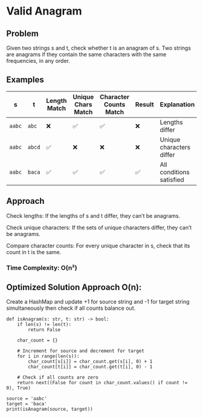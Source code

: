 # Valid Anagram
## Problem

Given two strings s and t, check whether t is an anagram of s.
Two strings are anagrams if they contain the same characters with the same frequencies, in any order.

## Examples

| **s** | **t** | **Length Match** | **Unique Chars Match** | **Character Counts Match** | **Result** | **Explanation** |
|-------|-------|------------------|-------------------------|-----------------------------|-------------|-----------------|
| `aabc` | `abc`  | ❌ | ✅ | ✅ | ❌ | Lengths differ |
| `aabc` | `abcd` | ✅ | ❌ | ❌ | ❌ | Unique characters differ |
| `aabc` | `baca` | ✅ | ✅ | ✅ | ✅ | All conditions satisfied |

## Approach

Check lengths:
If the lengths of s and t differ, they can’t be anagrams.

Check unique characters:
If the sets of unique characters differ, they can’t be anagrams.

Compare character counts:
For every unique character in s, check that its count in t is the same.

### Time Complexity: O(n²)


## Optimized Solution Approach O(n):

Create a HashMap and update +1 for source string and -1 for target string simultaneously then check if all counts balance out.

```
def isAnagram(s: str, t: str) -> bool:
    if len(s) != len(t):
        return False
    
    char_count = {}

    # Increment for source and decrement for target
    for i in range(len(s)):
        char_count[s[i]] = char_count.get(s[i], 0) + 1
        char_count[t[i]] = char_count.get(t[i], 0) - 1

    # Check if all counts are zero
    return next((False for count in char_count.values() if count != 0), True)

source = 'aabc'
target = 'baca'
print(isAnagram(source, target))
```